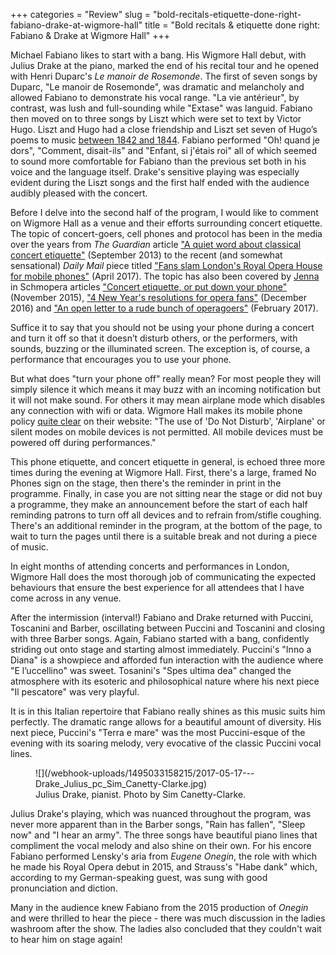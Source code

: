 +++
categories = "Review"
slug = "bold-recitals-etiquette-done-right-fabiano-drake-at-wigmore-hall"
title = "Bold recitals &amp; etiquette done right: Fabiano &amp; Drake at Wigmore Hall"
+++

Michael Fabiano likes to start with a bang. His Wigmore Hall debut, with Julius Drake at the piano, marked the end of his recital tour and he opened with Henri Duparc's *Le manoir de Rosemonde*. The first of seven songs by Duparc, "Le manoir de Rosemonde", was dramatic and melancholy and allowed Fabiano to demonstrate his vocal range. "La vie antérieur", by contrast, was lush and full-sounding while "Extase" was languid. Fabiano then moved on to three songs by Liszt which were set to text by Victor Hugo. Liszt and Hugo had a close friendship and Liszt set seven of Hugo’s poems to music [between 1842 and 1844](http://diginole.lib.fsu.edu/islandora/object/fsu%3A180473). Fabiano performed "Oh! quand je dors", "Comment, disait-ils" and "Enfant, si j'étais roi" all of which seemed to sound more comfortable for Fabiano than the previous set both in his voice and the language itself. Drake's sensitive playing was especially evident during the Liszt songs and the first half ended with the audience audibly pleased with the concert.

Before I delve into the second half of the program, I would like to comment on Wigmore Hall as a venue and their efforts surrounding concert etiquette. The topic of concert-goers, cell phones and protocol has been in the media over the years from *The Guardian* article ["A quiet word about classical concert etiquette"](https://www.theguardian.com/music/2013/sep/10/noise-classical-concert-etiquette-kate-molleson) (September 2013) to the recent (and somewhat sensational) *Daily Mail* piece titled ["Fans slam London's Royal Opera House for mobile phones"](http://www.dailymail.co.uk/news/article-4394092/Fans-slam-London-s-Royal-Opera-House-mobile-phones.html) (April 2017). The topic has also been covered by [Jenna](/authors/jenna/) in Schmopera articles ["Concert etiquette, or put down your phone"](/concert-etiquette-or-put-down-your-phone/) (November 2015), ["4 New Year's resolutions for opera fans"](/4-new-years-resolutions-for-opera-fans/) (December 2016) and ["An open letter to a rude bunch of operagoers"](/an-open-letter-to-a-rude-bunch-of-operagoers/) (February 2017). 

Suffice it to say that you should not be using your phone during a concert and turn it off so that it doesn’t disturb others, or the performers, with sounds, buzzing or the illuminated screen. The exception is, of course, a performance that encourages you to use your phone. 

But what does "turn your phone off" really mean? For most people they will simply silence it which means it may buzz with an incoming notification but it will not make sound. For others it may mean airplane mode which disables any connection with wifi or data. Wigmore Hall makes its mobile phone policy [quite clear](https://wigmore-hall.org.uk/help/policies-2) on their website: "The use of 'Do Not Disturb', 'Airplane' or silent modes on mobile devices is not permitted. All mobile devices must be powered off during performances." 

This phone etiquette, and concert etiquette in general, is echoed three more times during the evening at Wigmore Hall. First, there's a large, framed No Phones sign on the stage, then there's the reminder in print in the programme. Finally, in case you are not sitting near the stage or did not buy a programme, they make an announcement before the start of each half reminding patrons to turn off all devices and to refrain from/stifle coughing. There's an additional reminder in the program, at the bottom of the page, to wait to turn the pages until there is a suitable break and not during a piece of music. 

In eight months of attending concerts and performances in London, Wigmore Hall does the most thorough job of communicating the expected behaviours that ensure the best experience for all attendees that I have come across in any venue.

After the intermission (interval!) Fabiano and Drake returned with Puccini, Toscanini and Barber, oscillating between Puccini and Toscanini and closing with three Barber songs. Again, Fabiano started with a bang, confidently striding out onto stage and starting almost immediately. Puccini's "Inno a Diana" is a showpiece and afforded fun interaction with the audience where "E l’uccellino" was sweet. Tosanini's "Spes ultima dea" changed the atmosphere with its esoteric and philosophical nature where his next piece "Il pescatore" was very playful. 

It is in this Italian repertoire that Fabiano really shines as this music suits him perfectly. The dramatic range allows for a beautiful amount of diversity. His next piece, Puccini's "Terra e mare" was the most Puccini-esque of the evening with its soaring melody, very evocative of the classic Puccini vocal lines.

<figure data-type="image">
![](/webhook-uploads/1495033158215/2017-05-17---Drake_Julius_pc_Sim_Canetty-Clarke.jpg)
<figcaption>Julius Drake, pianist. Photo by Sim Canetty-Clarke.</figcaption>
</figure>

Julius Drake's playing, which was nuanced throughout the program, was never more apparent than in the Barber songs, "Rain has fallen", "Sleep now" and "I hear an army". The three songs have beautiful piano lines that compliment the vocal melody and also shine on their own. For his encore Fabiano performed Lensky's aria from *Eugene Onegin*, the role with which he made his Royal Opera debut in 2015, and Strauss's "Habe dank" which, according to my German-speaking guest, was sung with good pronunciation and diction. 

Many in the audience knew Fabiano from the 2015 production of *Onegin* and were thrilled to hear the piece - there was much discussion in the ladies washroom after the show. The ladies also concluded that they couldn't wait to hear him on stage again!

